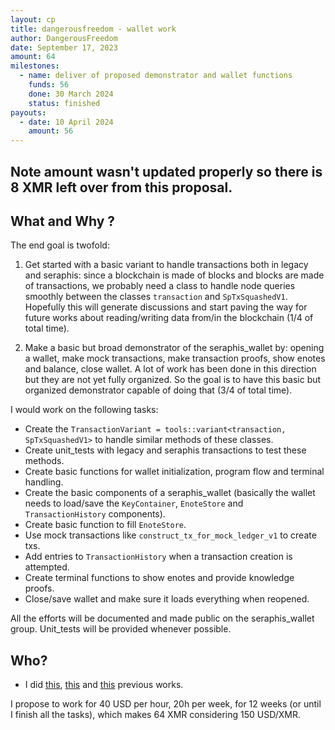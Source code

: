 ```yaml
---
layout: cp
title: dangerousfreedom - wallet work
author: DangerousFreedom
date: September 17, 2023
amount: 64 
milestones:
  - name: deliver of proposed demonstrator and wallet functions
    funds: 56
    done: 30 March 2024
    status: finished
payouts:
  - date: 10 April 2024
    amount: 56
---
```


## Note amount wasn't updated properly so there is 8 XMR left over from this proposal.

## What and Why ?

The end goal is twofold:

1) Get started with a basic variant to handle transactions both in legacy and seraphis: since a blockchain is made of blocks and blocks are made of transactions, we probably need a class to handle node queries smoothly between the classes `transaction` and `SpTxSquashedV1`. Hopefully this will generate discussions and start paving the way for future works about reading/writing data from/in the blockchain (1/4 of total time).

2) Make a basic but broad demonstrator of the seraphis_wallet by: opening a wallet, make mock transactions, make transaction proofs, show enotes and balance, close wallet. A lot of work has been done in this direction but they are not yet fully organized. So the goal is to have this basic but organized demonstrator capable of doing that (3/4 of total time).

I would work on the following tasks:
- Create the `TransactionVariant = tools::variant<transaction, SpTxSquashedV1>` to handle similar methods of these classes.
- Create unit_tests with legacy and seraphis transactions to test these methods.
- Create basic functions for wallet initialization, program flow and terminal handling.
- Create the basic components of a seraphis_wallet (basically the wallet needs to load/save the `KeyContainer`, `EnoteStore` and `TransactionHistory` components). 
- Create basic function to fill `EnoteStore`.
- Use mock transactions like `construct_tx_for_mock_ledger_v1` to create txs.
- Add entries to `TransactionHistory` when a transaction creation is attempted.
- Create terminal functions to show enotes and provide knowledge proofs.
- Close/save wallet and make sure it loads everything when reopened.

All the efforts will be documented and made public on the seraphis_wallet group. Unit_tests will be provided whenever possible.


## Who?

- I did [this](https://repo.getmonero.org/monero-project/ccs-proposals/-/merge_requests/298), [this](https://repo.getmonero.org/monero-project/ccs-proposals/-/merge_requests/344) and [this](https://repo.getmonero.org/monero-project/ccs-proposals/-/merge_requests/377) previous works.

I propose to work for 40 USD per hour, 20h per week, for 12 weeks (or until I finish all the tasks), which makes 64 XMR considering 150 USD/XMR.
